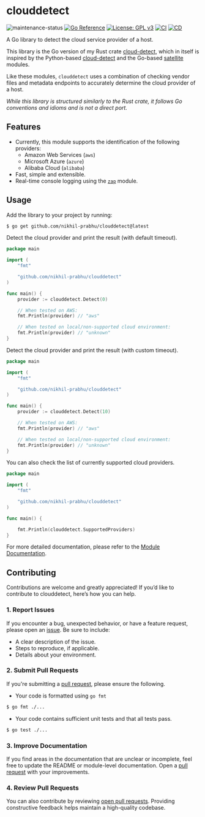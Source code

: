 # clouddetect

![maintenance-status](https://img.shields.io/badge/maintenance-actively--developed-brightgreen.svg)
[![Go Reference](https://pkg.go.dev/badge/github.com/nikhil-prabhu/clouddetect.svg)](https://pkg.go.dev/github.com/nikhil-prabhu/clouddetect)
[![License: GPL v3](https://img.shields.io/badge/license-GPLv3-blue.svg)](https://www.gnu.org/licenses/gpl-3.0)
[![CI](https://github.com/nikhil-prabhu/clouddetect/actions/workflows/ci.yml/badge.svg)](https://github.com/nikhil-prabhu/clouddetect/actions)
[![CD](https://github.com/nikhil-prabhu/clouddetect/actions/workflows/cd.yml/badge.svg)](https://github.com/nikhil-prabhu/clouddetect/actions)

A Go library to detect the cloud service provider of a host.

This library is the Go version of my Rust crate [cloud-detect](https://github.com/nikhil-prabhu/cloud-detect), which in
itself is inspired by the Python-based [cloud-detect](https://github.com/dgzlopes/cloud-detect)
and the Go-based [satellite](https://github.com/banzaicloud/satellite) modules.

Like these modules, `clouddetect` uses a combination of checking vendor files and metadata endpoints to accurately
determine the cloud provider of a host.

*While this library is structured similarly to the Rust crate, it follows Go conventions and idioms and is not a direct
port.*

## Features

* Currently, this module supports the identification of the following providers:
    - Amazon Web Services (`aws`)
    - Microsoft Azure (`azure`)
    - Alibaba Cloud (`alibaba`)
* Fast, simple and extensible.
* Real-time console logging using the [`zap`](https://pkg.go.dev/go.uber.org/zap) module.

## Usage

Add the library to your project by running:

```bash
$ go get github.com/nikhil-prabhu/clouddetect@latest
```

Detect the cloud provider and print the result (with default timeout).

```go
package main

import (
	"fmt"

	"github.com/nikhil-prabhu/clouddetect"
)

func main() {
	provider := clouddetect.Detect(0)

	// When tested on AWS:
	fmt.Println(provider) // "aws"

	// When tested on local/non-supported cloud environment:
	fmt.Println(provider) // "unknown"
}
```

Detect the cloud provider and print the result (with custom timeout).

```go
package main

import (
	"fmt"

	"github.com/nikhil-prabhu/clouddetect"
)

func main() {
	provider := clouddetect.Detect(10)

	// When tested on AWS:
	fmt.Println(provider) // "aws"

	// When tested on local/non-supported cloud environment:
	fmt.Println(provider) // "unknown"
}
```

You can also check the list of currently supported cloud providers.

```go
package main

import (
	"fmt"

	"github.com/nikhil-prabhu/clouddetect"
)

func main() {

	fmt.Println(clouddetect.SupportedProviders)
}
```

For more detailed documentation, please refer to
the [Module Documentation](https://pkg.go.dev/github.com/nikhil-prabhu/clouddetect).

## Contributing

Contributions are welcome and greatly appreciated! If you’d like to contribute to clouddetect, here’s how you can help.

### 1. Report Issues

If you encounter a bug, unexpected behavior, or have a feature request, please open
an [issue](https://github.com/nikhil-prabhu/clouddetect/issues/new).
Be sure to include:

* A clear description of the issue.
* Steps to reproduce, if applicable.
* Details about your environment.

### 2. Submit Pull Requests

If you're submitting a [pull request](https://github.com/nikhil-prabhu/clouddetect/compare), please ensure the
following.

* Your code is formatted using `go fmt`

```bash
$ go fmt ./...
```

* Your code contains sufficient unit tests and that all tests pass.

```bash
$ go test ./...
```

### 3. Improve Documentation

If you find areas in the documentation that are unclear or incomplete, feel free to update the README or module-level
documentation. Open a [pull request](https://github.com/nikhil-prabhu/clouddetect/compare) with your improvements.

### 4. Review Pull Requests

You can also contribute by
reviewing [open pull requests](https://github.com/nikhil-prabhu/clouddetect/pulls?q=is%3Aopen+is%3Apr). Providing
constructive feedback helps maintain a high-quality codebase.
